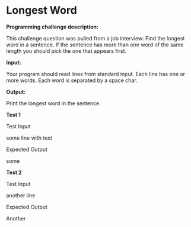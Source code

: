 # Longest Word
**Programming challenge description:** 

This challenge question was pulled from a job interview: Find the longest word in a sentence. If the sentence has more than one word of the same length you should pick the one that appears first. 

**Input:** 

Your program should read lines from standard input. Each line has one or more words. Each word is separated by a space char. 

**Output:** 

Print the longest word in the sentence. 

**Test 1** 

Test Input 

some line with text 

Expected Output 

some 

**Test 2** 

Test Input 

another line 

Expected Output 

Another 
